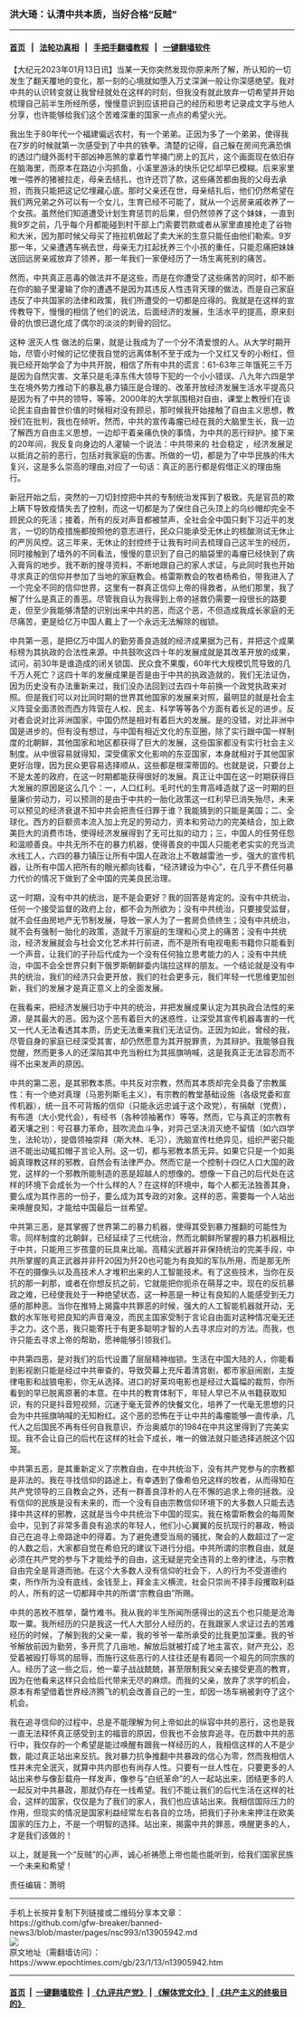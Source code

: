 ### 洪大琦：认清中共本质，当好合格“反贼”
------------------------

#### [首页](https://github.com/gfw-breaker/banned-news3/blob/master/README.md) &nbsp;&nbsp;|&nbsp;&nbsp; [法轮功真相](https://github.com/begood0513/basic/blob/master/README.md)  &nbsp;&nbsp;|&nbsp;&nbsp; [手把手翻墙教程](https://github.com/gfw-breaker/guides/wiki)  &nbsp;&nbsp;|&nbsp;&nbsp; [一键翻墙软件](https://github.com/gfw-breaker/nogfw/blob/master/README.md)  



<div><p>
 【大纪元2023年01月13日讯】当某一天你突然发现你原来所了解，所认知的一切发生了翻天覆地的变化，那一刻的心境就如堕入万丈深渊一般让你深感绝望。我对中共的认识转变就让我曾经就处在这样的时刻，但我没有就此放弃一切希望并开始梳理自己前半生所经所感，慢慢意识到应该把自己的经历和思考记录成文字与他人分享，也许能够给我们这个苦难深重的国家一点点的希望火光。
</p>
<p>
 我出生于80年代一个福建偏远农村，有一个弟弟。正因为多了一个弟弟，使得我在7岁的时候就第一次感受到了中共的铁拳。清楚的记得，自己躲在房间充满恐惧的透过门缝外面村干部凶神恶煞的拿着竹竿捅门房上的瓦片，这个画面现在依旧存在脑海里，而原本在路边小沟抓鱼，小溪里游泳的快乐记忆却早已模糊。后来家里唯一喂养的猪被拉走，母亲去结扎，也许还罚了款，这些痛苦都由我的父母去承担，而我只能把这记忆埋藏心底。那时父亲还在世，母亲结扎后，他们仍然希望在我们两兄弟之外可以有一个女儿，生育已经不可能了，就从一个远房亲戚收养了一个女孩。虽然他们知道遭受计划生育惩罚的后果，但仍然领养了这个妹妹，一直到我9岁之前，几乎每个月都能碰到村干部上门索要罚款或者从家里直接抢走了谷物和大米，因为那时候父母买了拖拉机做起了卖大米的生意只能任由他们勒索。9岁那一年，父亲遭遇车祸去世，母亲无力扛起抚养三个小孩的重任，只能忍痛把妹妹送回远房亲戚放弃了领养，那一年我们一家便经历了一场生离死别的痛苦。
</p>
<p>
 然而，中共真正恶毒的做法并不是这些，而是在你遭受了这些痛苦的同时，却不断在你的脑子里灌输了你的遭遇不是因为其违反人性违背天理的做法，而是自己家庭违反了中共国家的法律和政策，我们所遭受的一切都是应得的。我就是在这样的宣传教导下，慢慢的相信了他们的说法，后面经济的发展，生活水平的提高，原来刻骨的仇恨已退化成了偶尔的淡淡的刺骨的回忆。
</p>
<p>
 这种
 <ok href="https://www.epochtimes.com/gb/tag/%E6%B3%AF%E7%81%AD%E4%BA%BA%E6%80%A7.html">
  泯灭人性
 </ok>
 做法的后果，就是让我成为了一个分不清爱恨的人。从大学时期开始，尽管小时候的记忆使我自觉的远离体制不至于成为一个又红又专的小粉红，但我已经开始学会了为中共开脱，相信了所有中共的谎言：61-63年三年饿死三千万是因为自然灾害、文革只是毛泽东伟大领导下犯的一个小小错误、八九年六四是学生在境外势力推动下的暴乱暴力镇压是合理的、改革开放经济发展生活水平提高只是因为有了中共的领导，等等。2000年的大学氛围相对自由，课堂上教授们在谈论民主自由普世价值的时候相对没有顾忌，那时候我开始接触了自由主义思想，教授们在批判，我也在倾听。然而，中共的宣传毒瘤已经在我的大脑里生长，我一边了解西方自由主义思想，一边却干着亲痛仇快的事情，为中共的恶行辩护。接下来的20年间，我反复向身边的人灌输一个说法：中共带来的
 <ok href="https://www.epochtimes.com/gb/tag/%E7%A4%BE%E4%BC%9A%E7%A8%B3%E5%AE%9A.html">
  社会稳定
 </ok>
 ，经济发展足以抵消之前的恶行，包括对我家庭的伤害。所做的一切，都是为了中华民族的伟大复兴，这是多么崇高的理由,对应了一句话：真正的恶行都是假借正义的理由施行。
</p>
<p>
 新冠开始之后，突然的一刀切封控把中共的专制统治发挥到了极致。先是官员的欺上瞒下导致疫情失去了控制，而这一切都是为了保住自己头顶上的乌纱帽却完全不顾民众的死活；接着，所有的反对声音都被禁声，全社会全中国只剩下习近平的发言，一切的防疫措施都按照他的意志进行，民众只能承受无休止的核酸测试无休止的严厉风控。这三年来，无休止的封控终于让我有时间去梳理自己这半生的经历，同时接触到了墙外的不同看法，慢慢的意识到了自己的脑袋里的毒瘤已经快到了病入膏肓的地步。我不断的搜寻资料，不断地跟自己的家人求证，与此同时我也开始寻求真正的信仰并参加了当地的家庭教会。格雷斯教会的牧者杨希伯，带我进入了一个完全不同的信仰世界，这里有一群真正信仰上帝的得救者，从他们那里，我了解了什么是真正的善恶。尽管我自认为我得到上帝的拯救仍需要一段很长的路要走，但至少我能够清楚的识别出来中共的恶，而这个恶，不但造成我成长家庭的无尽痛苦，更是给亿万中国人戴上了一个永远无法解除的枷锁。
</p>
<p>
 中共第一恶，是把亿万中国人的勤劳善良造就的经济成果据为己有，并把这个成果标榜为其执政的合法性来源。中共鼓吹这四十年的发展成就是其改革开放的成果，试问，前30年是谁造成的闭关锁国、民众食不果腹，60年代大规模饥荒导致的几千万人死亡？这四十年的发展成果是否是由于中共的执政造就的，我们无法证伪，因为历史没有办法重新来过，我们没办法回到过去四十年前换一个政党执政来对照。但是我们可以对比同时期的世界其他国家的发展来对照，最明显的就是社会主义阵营全面溃败而西方阵营在人权、民主、科学等等各个方面有着长足的进步。反对者会说对比非洲国家，中国仍然是相对有着巨大的发展。是的没错，对比非洲中国是进步的。但有没有想过，与中国有相近文化的东亚圈，除了实行跟中国一样制度的北朝鲜，其他国家和地区都获得了巨大的发展，这些国家都没有实行社会主义制度。从中很容易就得知，深受儒家文化影响的东亚国家，本身就相对于其他国家更好治理，因为民众更容易选择顺从，这些都是根深蒂固的。也就是说，只要台上不是太差的政府，在这一时期都能获得很好的发展。真正让中国在这一时期获得巨大发展的原因是这么几个：一，人口红利。毛时代的生育高峰造就了这一时期的巨量廉价劳动力，可以预测的是由于中共的一胎化政策这一红利早已消失殆尽，未来可以预见的经济衰退不知中共会把责任归罪于谁？我能猜到的只能是美国；二、全球化。西方的巨额资本流入加上充足的劳动力，资本和劳动力的完美结合，加上欧美巨大的消费市场，使得经济发展得到了无可比拟的动力；三，中国人的任劳任怨和温顺善良。中共无所不在的暴力机器，使得善良的中国人只能老老实实的充当流水线工人，六四的暴力镇压让所有中国人在政治上不敢越雷池一步。强大的宣传机器，让所有中国人把所有的眼光都向钱看，“经济建设为中心”，在几乎不费任何暴力代价的情况下做到了全中国的完美良民治理。
</p>
<p>
 这一时期，没有中共的统治，是不是会更好？我的回答是肯定的。没有中共统治，任何一个接受监督的政府上台，都不会为所欲为；没有中共统治，只要接受监督，就不会任由房地产无节制发展，导致一家人为了一套房负债终生；没有中共统治，就不会有强制一胎化的政策，造就千万家庭的生理和心灵上的痛苦；没有中共统治，经济发展就会与社会文化艺术并行前进，而不是所有电视电影书籍你只能看到一个声音，让我们的子孙后代成为一个没有任何独立思考能力的人；没有中共统治，中国不会全世界只剩下俄罗斯朝鲜委内瑞拉这样的朋友。一个结论就是没有中共的统治，我们的经济只会更开放，我们的社会更多元，我们年轻一代思维更加创新，我们的发展才是真正意义上的全面发展。
</p>
<p>
 在我看来，把经济发展归功于中共的统治，并把发展成果认定为其执政合法性的来源，是其最大的恶。因为这个恶有着巨大的迷惑性，让深受其宣传机器毒害的一代又一代人无法看透其本质，历史无法重来我们无法证伪。正因为如此，曾经的我，尽管自身的家庭已经深受其害，却仍然愿意为其开脱罪责，为其辩护。我能够自我觉醒，然而更多人的还深陷其中充当粉红为其摇旗呐喊，这是我真正无法容忍而不得不出来发声的原因。
</p>
<p>
 中共的第二恶，是其邪教本质。中共反对宗教，然而其本质却完全具备了宗教属性：有一个绝对真理（马恩列斯毛主义），有宗教的教堂基础设施（各级党委和宣传机器），统一且不可背叛的信仰（只能永远忠诚于这个政党），有捐献（党费），有布道（大小党代会），有经书（各种领袖著作）等等。然而，它与真正的宗教有着天壤之别：号召暴力革命，鼓吹流血斗争，对异己坚决消灭绝不留情（如六四学生，法轮功），提倡领袖崇拜（斯大林、毛习），洗脑宣传杜绝异见，组织严密只能进不能出动辄扣帽子言论入刑。这一切，都与邪教本质无异。如果它只是一个如奥姆真理教这样的邪教，自然会有法律严办。然而它是一个控制十四亿人口大国的政党，这样的一个邪教所能制造的恶是超越人的想像的。想像一下自己的后代处在这样的环境下会成长为一个什么样的人？在这样的环境中，每个人都无法独善其身，要么成为其作恶的一份子，要么成为其专政的对象。这样的恶，需要每一个人站出来唤醒良知，才能给中国最后一丝希望。
</p>
<p>
 中共第三恶，是其掌握了世界第二的暴力机器，使得其受到暴力推翻的可能性为零。同样制度的北朝鲜，已经延续了三代统治，然而北朝鲜所掌握的暴力机器相比于中共，只能用三岁孩童的玩具来比喻。高精尖武器并非保持统治的完美手段，中共所掌握的真正武器并非歼20因为歼20也可能为有良知的军队所用，而是那无所不在的摄像头以及高技术人才堆积出来的人工智能技术。有了这些技术，当你在反抗的那一刹那，或者在你想反抗之前，它就能把你扼杀在萌芽之中。现在的反抗暴政之难，已经使我处于一种绝望状态，这一种恶是一种让有良知的人能感受到无力感的那种恶。当你在推特上揭露中共罪恶的时候，强大的人工智能机器就开动，无数的水军账号把良知的声音淹没，而民主国家受制于言论自由面对这种情况毫无还手之力。这个恶，我只能寄托于有更多聪明才智的人去寻求应对的方法。而我，也许只能去寻求上帝的帮助，愿神能够引领我们。
</p>
<p>
 中共第四恶，是对我们的后代设置了层层精神枷锁。生活在中国大陆的人，你能看到影视剧只能是经过中共审查的，导致荧幕上充斥着清宫剧，都市家庭闹剧，主旋律电影和战狼电影，你无从选择。进口的好莱坞电影也是经过大篇幅的裁剪，你所看到的早已脱离原著的本意。在中共的教育体制下，年轻人早已不从书籍获取知识，有的只是抖音短视频，沉迷于毫无营养的快餐文化，培养了一代毫无思想的只会为中共摇旗呐喊的无知粉红。这个恶的恐怖在于让中共的毒瘤能够一直传承，几代人之后国民不再有任何自我意识，乔治奥威尔的1984在中共这里得到了完美实现。我不会让自己的后代在这样的社会下成长，唯一的做法就只能选择逃脱这个囚笼。
</p>
<p>
 中共第五恶，是其重新定义了宗教自由，在中共统治下，没有共产党参与的宗教都是非法的。我在寻找信仰的路途上，有幸遇到了像希伯兄这样的牧者，从而得知在共产党领导的三自教会之外，还有一群善良淳朴的人在不懈的追求上帝的拯救。没有信仰的民族是没有未来的，而一个没有自由宗教信仰环境下的大多数人只能去选择中共这样的邪教，这就是当今中共统治下中国的现实。我在格雷斯教会的每周聚会中，见到了非常多善良有追求的年轻人，他们小心翼翼的反抗现行的暴政，畅谈自己在追寻上帝路途中的得着。为了避免遭受当局的骚扰，聚会的人数超过了一定的人数之后，大家都自觉在希伯兄的建议下进行分组。中共所谓的宗教自由，就是必须在共产党的参与下才能给予的自由，这无疑是完全违背的上帝的律法，与宗教自由完全是背道而驰。在这个大多数人没有信仰的社会下，人的行为不受道德约束，所作所为没有底线，金钱至上，拜金主义横流，社会只崇尚不择手段攫取利益的人，所有的这一切都拜中共的所谓“宗教自由”所赐。
</p>
<p>
 中共的恶枚不胜举，罄竹难书。我从我的半生所闻所感得出的这五个也只能是沧海取一粟。我所经历的只是我这一代人大部分人经历的，在我跟家人求证过去的苦难经历的时候，了解到我的父亲一辈，我的爷爷一辈所承受的比我更加深重。我的爷爷解放前因为勤劳，多开荒了几亩地，解放后就被打成了地主富农，财产充公，忍受着被殴打辱骂的屈辱，而施行这些恶行的人往往还是有着同一个祖先的同宗族的人。经历了这一些之后，他一辈子战战兢兢，甚至限制我父亲去接受更高的教育，因为在他看来这样只会给后代带来无尽的麻烦。而我的父亲，放弃了求学的机会，原本有希望借着世界经济腾飞的机会改善自己的一生，却因一场车祸被剥夺了这个机会。
</p>
<p>
 我在追寻信仰的过程中，总是不能理解为何上帝如此的纵容中共的恶行，这也是我一直无法释怀真正感受到主的福音的原因，但我也不会放弃追寻。在历数中共的恶行中，我仅存的一个希望是能过唤醒有跟我一样经历的人，我相信这样的人不是少数，能过真正站出来反抗。我对暴力抗争推翻中共暴政的信心为零，然而我相信人性并未完全泯灭，就算中共内部也有尚存人性。只要有一丝人性在，只要更多的人站出来参与像彭载舟一样发声，像参与“白纸革命”的人一起站出来，团结更多的人一起反对中共暴政，那就仍存在一线希望。我们不能让我们的后代生活在这样的社会，这样的国家，仅仅是为了我们的家人，我们也应该站出来。我相信国际压力的作用，但现实的情况是国家利益经常左右各自的立场，把我们子孙未来押注在欧美国家的压力上，不是一个明智的选择。站出来，揭露中共的罪恶，唤醒更多的人，才是我们该做的！
</p>
<p>
 以上，就是我一个“反贼”的心声，诚心祈祷愿上帝也能也能听到，给我们国家民族一个未来和希望！
</p>
<p>
 责任编辑：萧明
</p>
</div>
<hr/>
手机上长按并复制下列链接或二维码分享本文章：<br/>
https://github.com/gfw-breaker/banned-news3/blob/master/pages/nsc993/n13905942.md <br/>
<a href='https://github.com/gfw-breaker/banned-news3/blob/master/pages/nsc993/n13905942.md'><img src='https://github.com/gfw-breaker/banned-news3/blob/master/pages/nsc993/n13905942.md.png'/></a> <br/>
原文地址（需翻墙访问）：https://www.epochtimes.com/gb/23/1/13/n13905942.htm


------------------------
#### [首页](https://github.com/gfw-breaker/banned-news3/blob/master/README.md) &nbsp;|&nbsp; [一键翻墙软件](https://github.com/gfw-breaker/nogfw/blob/master/README.md) &nbsp;| [《九评共产党》](https://github.com/gfw-breaker/9ping.md/blob/master/README.md#九评之一评共产党是什么) | [《解体党文化》](https://github.com/gfw-breaker/jtdwh.md/blob/master/README.md) | [《共产主义的终极目的》](https://github.com/gfw-breaker/gczydzjmd.md/blob/master/README.md)


<img src='http://gfw-breaker.win/banned-news3/pages/nsc993/n13905942.md' width='0px' height='0px'/>